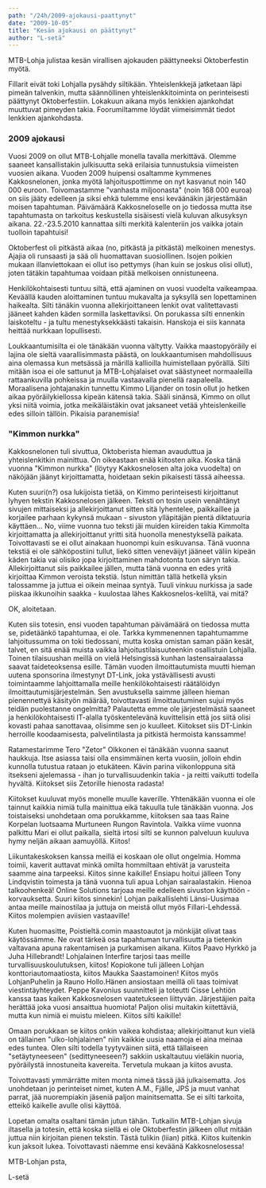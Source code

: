 ```yaml
---
path: "/24h/2009-ajokausi-paattynyt"
date: "2009-10-05"
title: "Kesän ajokausi on päättynyt"
author: "L-setä"
---
```

MTB-Lohja julistaa kesän virallisen ajokauden päättyneeksi Oktoberfestin myötä.

Fillarit eivät toki Lohjalla pysähdy siltikään. Yhteislenkkejä jatketaan läpi pimeän talvenkin, mutta säännöllinen yhteislenkkitoiminta on perinteisesti päättynyt Oktoberfestiin. Lokakuun aikana myös lenkkien ajankohdat muuttuvat pimeyden takia. Foorumiltamme löydät viimeisimmät tiedot lenkkien ajankohdasta.

### 2009 ajokausi

Vuosi 2009 on ollut MTB-Lohjalle monella tavalla merkittävä. Olemme saaneet kansallistakin julkisuutta sekä erilaisia tunnustuksia viimeisten vuosien aikana. Vuoden 2009 huipensi osaltamme kymmenes Kakkosnelonen, jonka myötä lahjoituspottimme on nyt kasvanut noin 140 000 euroon. Toivomastamme "vanhasta miljoonasta" (noin 168 000 euroa) on siis jääty edelleen ja siksi ehkä tulemme ensi keväänäkin järjestämään moisen tapahtuman. Päivämäärä Kakkosneloselle on jo tiedossa mutta itse tapahtumasta on tarkoitus keskustella sisäisesti vielä kuluvan alkusyksyn aikana. 22.-23.5.2010 kannattaa silti merkitä kalenteriin jos vaikka jotain tuolloin tapahtuisi!

Oktoberfest oli pitkästä aikaa (no, pitkästä ja pitkästä) melkoinen menestys. Ajajia oli runsaasti ja sää oli huomattavan suosiollinen. Isojen poikien mukaan illanviettokaan ei ollut iso pettymys (ihan kuin se joskus olisi ollut), joten tätäkin tapahtumaa voidaan pitää melkoisen onnistuneena.

Henkilökohtaisesti tuntuu siltä, että ajaminen on vuosi vuodelta vaikeampaa. Keväällä kauden aloittaminen tuntuu mukavalta ja syksyllä sen lopettaminen haikealta. Silti tänäkin vuonna allekirjoittaneen lenkit ovat valitettavasti jääneet kahden käden sormilla laskettaviksi. On porukassa silti ennenkin laiskoteltu - ja tultu menestyksekkäästi takaisin. Hanskoja ei siis kannata heittää nurkkaan lopullisesti.

Loukkaantumisilta ei ole tänäkään vuonna vältytty. Vaikka maastopyöräily ei lajina ole sieltä vaarallisimmasta päästä, on loukkaantumisen mahdollisuus aina olemassa kun metsässä ja märillä kallioilla huimistellaan pyörällä. Silti mitään isoa ei ole sattunut ja MTB-Lohjalaiset ovat säästyneet normaaleilla rattaankuvilla pohkeissa ja muulla vastaavalla pienellä raapaleella. Moraalisena johtajanakin tunnettu Kimmo Liljander on tosin ollut jo hetken aikaa pyöräilykiellossa kipeän kätensä takia. Sääli sinänsä, Kimmo on ollut yksi niitä voimia, jotka meikäläistäkin ovat jaksaneet vetää yhteislenkeille edes silloin tällöin. Pikaisia paranemisia!

### "Kimmon nurkka"

Kakkosnelonen tuli sivuttua, Oktoberista hieman avauduttua ja yhteislenkitkin mainittua. On oikeastaan enää kiitosten aika. Koska tänä vuonna "Kimmon nurkka" (löytyy Kakkosnelosen alta joka vuodelta) on näköjään jäänyt kirjoittamatta, hoidetaan sekin pikaisesti tässä aiheessa.

Kuten suuri(n?) osa lukijoista tietää, on Kimmo perinteisesti kirjoittanut lyhyen tekstin Kakkosnelosen jälkeen. Teksti on tosin usein venähtänyt sivujen mittaiseksi ja allekirjoittanut sitten sitä lyhentelee, paikkaillee ja korjailee parhaan kykynsä mukaan - sivuston ylläpitäjän pientä diktatuuria käyttäen... No, viime vuonna tuo teksti jäi muiden kiireiden takia Kimmolta kirjoittamatta ja allekirjoittanut yritti sitä huonolla menestyksellä paikata. Toivottavasti se ei ollut ainakaan huonompi kuin esikuvansa. Tänä vuonna tekstiä ei ole sähköpostiini tullut, liekö sitten veneväijyt jääneet väliin kipeän käden takia vai olisiko jopa kirjoittaminen mahdotonta tuon säryn takia. Allekirjoittanut siis paikkailee jällen, mutta tänä vuonna en edes yritä kirjoittaa Kimmon veroista tekstiä. Istun nimittän tällä hetkellä yksin talossamme ja juttua ei oikein meinaa syntyä. Tuuli vinkuu nurkissa ja sade piiskaa ikkunoihin saakka - kuulostaa lähes Kakkosnelos-keliltä, vai mitä?

OK, aloitetaan.

Kuten siis totesin, ensi vuoden tapahtuman päivämäärä on tiedossa mutta se, pidetäänkö tapahtumaa, ei ole. Tarkka kymmenennen tapahtumamme lahjoitussumma on toki tiedossani, mutta koska omistan saman pään kesät, talvet, en sitä enää muista vaikka lahjoitustilaisuuteenkin osallistuin Lohjalla. Toinen tilaisuushan meillä on vielä Helsingissä kunhan lastensairaalassa saavat taideteoksensa esille. Tämän vuoden ilmoittautumista muutti hieman uutena sponsorina ilmestynyt DT-Link, joka ystävällisesti avusti toimintaamme lahjoittamalla meille henkilökohtaisesti räätälöidyn ilmoittautumisjärjestelmän. Sen avustuksella saimme jälleen hieman pienennettyä käsityön määrää, toivottavasti ilmoittautuminen sujui myös teidän puolestanne ongelmitta? Palautetta emme ole järjestelmästä saaneet ja henkilökohtaisesti IT-alalla työskentelevänä kuvittelisin että jos siitä olisi kovasti pahaa sanottavaa, olisimme sen jo kuulleet. Kiitokset siis DT-Linkin herroille koodaamisesta, palvelintilasta ja pitkistä hermoista kanssamme!

Ratamestarimme Tero "Zetor" Olkkonen ei tänäkään vuonna saanut haukkuja. Itse asiassa taisi olla ensimmäinen kerta vuosiin, jolloin ehdin kunnolla tutustua rataan jo etukäteen. Kävin parina viikonloppuna sitä itsekseni ajelemassa - ihan jo turvallisuudenkin takia - ja reitti vaikutti todella hyvältä. Kiitokset siis Zetorille hienosta radasta!

Kiitokset kuuluvat myös monelle muulle kaverille. Yhtenäkään vuonna ei ole tainnut kaikkia nimiä tulla mainittua eikä takuulla tule tänäkään vuonna. Jos toistaiseksi unohdetaan oma porukkamme, kiitoksen saa taas Raine Korpelan luotsaama Murtuneen Rungon Ravintola. Vaikka viime vuonna palkittu Mari ei ollut paikalla, sieltä irtosi silti se kunnon palveluun kuuluva hymy neljän aikaan aamuyöllä. Kiitos!

Liikuntakeskoksen kanssa meillä ei koskaan ole ollut ongelmia. Homma toimii, kaverit auttavat minkä omilta hommiltaan ehtivät ja varusteita saamme aina tarpeeksi. Kiitos sinne kaikille! Ensiapu hoitui jälleen Tony Lindqvistin toimesta ja tänä vuonna tuli apua Lohjan sairaalastakin. Hienoa talkoohenkeä! Online Solutions tarjoaa meille edelleen sivuston käyttöön - korvauksetta. Suuri kiitos sinnekin! Lohjan paikallislehti Länsi-Uusimaa antaa meille mainostilaa ja juttuja on meistä ollut myös Fillari-Lehdessä. Kiitos molempien aviisien vastaaville!

Kuten huomasitte, Poistieltä.comin maastoautot ja mönkijät olivat taas käytössämme. Ne ovat tärkeä osa tapahtuman turvallisuutta ja tietenkin valtavana apuna rakentamisen ja purkamisen aikana. Kiitos Paavo Hyrkkö ja Juha Hillebrandt! Lohjalainen Interfire tarjosi taas meille turvallisuuskoulutuksen, kiitos! Kopiokone tuli jälleen Lohjan konttoriautomaatiosta, kiitos Maukka Saastamoinen! Kiitos myös LohjanPuhelin ja Rauno Hollo.Hänen ansiostaan meillä oli taas toimivat viestintäyhteydet. Peppe Kavonius suunnitteli ja toteutti Cisse Lehtiön kanssa taas kaiken Kakkosnelosen vaatetukseen liittyvän. Järjestäjien paita herättää joka vuosi ansaittua huomiota! Paljon olisi muitakin kiitettäviä, mutta kun nimiä ei muistu mieleen. Kiitos silti kaikille!

Omaan porukkaan se kiitos onkin vaikea kohdistaa; allekirjoittanut kun vielä on tällainen "ulko-lohjalainen" niin kaikkie uusia naamoja ei aina meinaa edes tuntea. Olen silti todella tyytyväinen siitä, että tällaiseen "setäytyneeseen" (sedittyneeseen?) sakkiin uskaltautuu vieläkin nuoria, pyöräilystä innostuneita kavereita. Tervetula mukaan ja kiitos avusta.

Toivottavasti ymmärrätte miten monta nimeä tässä jää julkaisematta. Jos unohdetaan jo perinteiset nimet, kuten A.M., Fjälle, JPS ja muut vanhat parrat, jää nuorempiakin jäseniä paljon mainitsematta. Se ei silti tarkoita, etteikö kaikelle avulle olisi käyttöä.

Lopetan omalta osaltani tämän jutun tähän. Tutkailin MTB-Lohjan sivuja iltasella ja totesin, että koska siellä ei ole Oktoberfestin jälkeen ollut mitään juttua niin kirjoitan pienen tekstin. Tästä tulikin (liian) pitkä. Kiitos kuitenkin kun jaksoit lukea. Toivottavasti näemme ensi keväänä Kakkosnelosessa!

MTB-Lohjan psta,

L-setä
